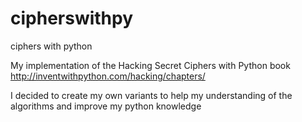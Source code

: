 # cipherswithpy
ciphers with python

My implementation of the Hacking Secret Ciphers with Python book http://inventwithpython.com/hacking/chapters/

I decided to create my own variants to help my understanding of the algorithms and improve my python knowledge
